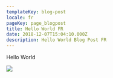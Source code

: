 ```yaml
---
templateKey: blog-post
locale: fr
pageKey: page_blogpost
title: Hello World FR
date: 2018-12-07T15:04:10.000Z
description: Hello World Blog Post FR
---
```

Hello World

![](/img/instagram.svg)
